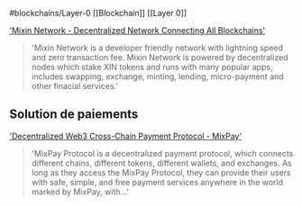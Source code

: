 #blockchains/Layer-0 
[[Blockchain]] [[Layer 0]]

['Mixin Network - Decentralized Network Connecting All Blockchains']('https://mixin.network')
> 'Mixin Network is a developer friendly network with lightning speed and zero transaction fee. Mixin Network is powered by decentralized nodes which stake XIN tokens and runs with many popular apps, includes swapping, exchange, minting, lending, micro-payment and other finacial services.'


## Solution de paiements

['Decentralized Web3 Cross-Chain Payment Protocol - MixPay']('https://mixpay.me')
> 'MixPay Protocol is a decentralized payment protocol, which connects different chains, different tokens, different wallets, and exchanges. As long as they access the MixPay Protocol, they can provide their users with safe, simple, and free payment services anywhere in the world marked by MixPay, with…'

